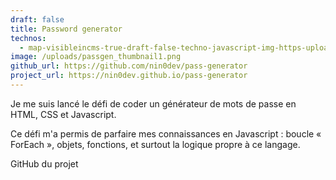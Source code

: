 ```yaml
---
draft: false
title: Password generator
technos:
  - map-visibleincms-true-draft-false-techno-javascript-img-https-upload-wikimedia-org-wikipedia-commons-thumb-6-6a-javascript-logo-png-640px-javascript-logo-png
image: /uploads/passgen_thumbnail1.png
github_url: https://github.com/nin0dev/pass-generator
project_url: https://nin0dev.github.io/pass-generator
---
```

Je me suis lancé le défi de coder un générateur de mots de passe en HTML, CSS et Javascript.

Ce défi m'a permis de parfaire mes connaissances en Javascript : boucle « ForEach », objets, fonctions, et surtout la logique propre à ce langage.

GitHub du projet